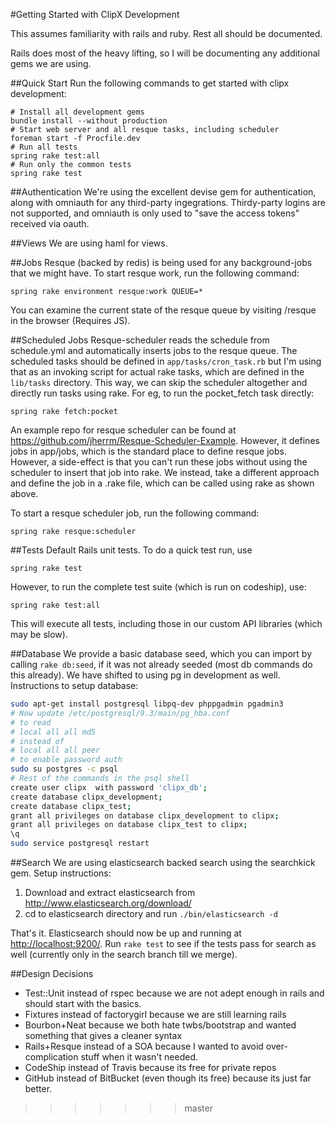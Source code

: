 #Getting Started with ClipX Development

This assumes familiarity with rails and ruby. Rest all should be documented.

Rails does most of the heavy lifting, so I will be documenting any additional gems we are using.


##Quick Start
Run the following commands to get started with clipx development:

    # Install all development gems
    bundle install --without production
    # Start web server and all resque tasks, including scheduler
    foreman start -f Procfile.dev
    # Run all tests
    spring rake test:all
    # Run only the common tests
    spring rake test

##Authentication
We're using the excellent devise gem for authentication, along with omniauth for any third-party ingegrations. Thirdy-party logins are not supported, and omniauth is only used to "save the access tokens" received via oauth.

##Views
We are using haml for views.

##Jobs
Resque (backed by redis) is being used for any background-jobs that we might have. To start resque work, run the following command:

    spring rake environment resque:work QUEUE=*

You can examine the current state of the resque queue by visiting /resque in the browser (Requires JS).

##Scheduled Jobs
Resque-scheduler reads the schedule from schedule.yml and automatically inserts jobs to the resque queue. The scheduled tasks should be defined in `app/tasks/cron_task.rb` but I'm using that as an invoking script for actual rake tasks, which are defined in the `lib/tasks` directory. This way, we can skip the scheduler altogether and directly run tasks using rake. For eg, to run the pocket_fetch task directly:

    spring rake fetch:pocket

An example repo for resque scheduler can be found at <https://github.com/jherrm/Resque-Scheduler-Example>. However, it defines jobs in app/jobs, which is the standard place to define resque jobs. However, a side-effect is that you can't run these jobs without using the scheduler to insert that job into rake. We instead, take a different approach and define the job in a .rake file, which can be called using rake as shown above.

To start a resque scheduler job, run the following command:

    spring rake resque:scheduler

##Tests
Default Rails unit tests. To do a quick test run, use

    spring rake test

However, to run the complete test suite (which is run on codeship), use:

    spring rake test:all

This will execute all tests, including those in our custom API libraries (which may be slow).

##Database
We provide a basic database seed, which you can import by calling `rake db:seed`, if it was not already seeded (most db commands do this already). We have shifted to using pg in development as well. Instructions to setup database:

```sh
sudo apt-get install postgresql libpq-dev phppgadmin pgadmin3
# Now update /etc/postgresql/9.3/main/pg_hba.conf
# to read
# local all all md5
# instead of
# local all all peer
# to enable password auth
sudo su postgres -c psql
# Rest of the commands in the psql shell
create user clipx  with password 'clipx_db';
create database clipx_development;
create database clipx_test;
grant all privileges on database clipx_development to clipx;
grant all privileges on database clipx_test to clipx;
\q
sudo service postgresql restart
```

##Search
We are using elasticsearch backed search using the searchkick gem. Setup instructions:

1. Download and extract elasticsearch from <http://www.elasticsearch.org/download/>
2. cd to elasticsearch directory and run `./bin/elasticsearch -d`

That's it. Elasticsearch should now be up and running at <http://localhost:9200/>. Run `rake test` to see if the tests pass for search as well (currently only in the search branch till we merge).

##Design Decisions
- Test::Unit instead of rspec because we are not adept enough in rails and should start with the basics.
- Fixtures instead of factorygirl because we are still learning rails
- Bourbon+Neat because we both hate twbs/bootstrap and wanted something that gives a cleaner syntax
- Rails+Resque instead of a SOA because I wanted to avoid over-complication stuff when it wasn't needed.
- CodeShip instead of Travis because its free for private repos
- GitHub instead of BitBucket (even though its free) because its just far better.
>>>>>>> master

